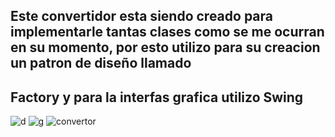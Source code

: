 
## Este convertidor esta siendo creado para implementarle tantas clases como se me ocurran en su momento, por esto utilizo para su creacion un patron de diseño llamado
## Factory y para la interfas grafica utilizo Swing 
![d](https://user-images.githubusercontent.com/85569433/221158275-b62055f9-29d8-46bb-af36-fd9061d6c67a.PNG)
![g](https://user-images.githubusercontent.com/85569433/221158297-f4d87384-8cd2-4e96-aadc-02044aa230ac.PNG)
![convertor](https://user-images.githubusercontent.com/85569433/221158356-d469d4fb-fa21-41c3-8f8b-3372723304c2.PNG)

